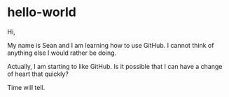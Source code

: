 # hello-world


Hi,

My name is Sean and I am learning how to use GitHub. I cannot think of anything else I would rather be doing.

Actually, I am starting to like GitHub. Is it possible that I can have a change of heart that quickly?

Time will tell. 
